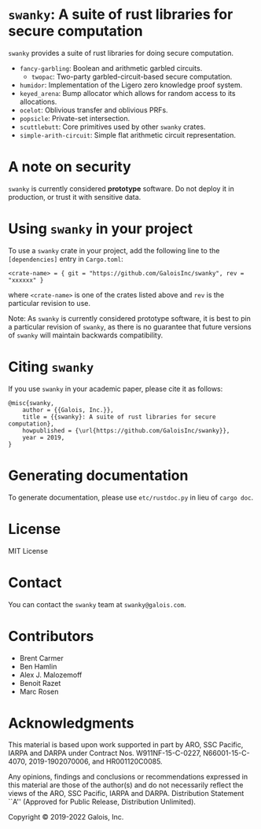 # `swanky`: A suite of rust libraries for secure computation

`swanky` provides a suite of rust libraries for doing secure computation.

* `fancy-garbling`: Boolean and arithmetic garbled circuits.
  * `twopac`: Two-party garbled-circuit-based secure computation.
* `humidor`: Implementation of the Ligero zero knowledge proof system.
* `keyed_arena`: Bump allocator which allows for random access to its allocations.
* `ocelot`: Oblivious transfer and oblivious PRFs.
* `popsicle`: Private-set intersection.
* `scuttlebutt`: Core primitives used by other `swanky` crates.
* `simple-arith-circuit`: Simple flat arithmetic circuit representation.

# A note on security

`swanky` is currently considered **prototype** software. Do not deploy it in
production, or trust it with sensitive data.

# Using `swanky` in your project

To use a `swanky` crate in your project, add the following line to the
`[dependencies]` entry in `Cargo.toml`:
```
<crate-name> = { git = "https://github.com/GaloisInc/swanky", rev = "xxxxxx" }
```
where `<crate-name>` is one of the crates listed above and `rev` is the
particular revision to use.

Note: As `swanky` is currently considered prototype software, it is best to pin
a particular revision of `swanky`, as there is no guarantee that future versions
of `swanky` will maintain backwards compatibility.

# Citing `swanky`

If you use `swanky` in your academic paper, please cite it as follows:
```
@misc{swanky,
    author = {{Galois, Inc.}},
    title = {{swanky}: A suite of rust libraries for secure computation},
    howpublished = {\url{https://github.com/GaloisInc/swanky}},
    year = 2019,
}
```

# Generating documentation

To generate documentation, please use `etc/rustdoc.py` in lieu of `cargo doc`.

# License

MIT License

# Contact

You can contact the `swanky` team at `swanky@galois.com`.

# Contributors

- Brent Carmer
- Ben Hamlin
- Alex J. Malozemoff
- Benoit Razet
- Marc Rosen

# Acknowledgments

This material is based upon work supported in part by ARO, SSC Pacific, IARPA
and DARPA under Contract Nos. W911NF-15-C-0227, N66001-15-C-4070,
2019-1902070006, and HR001120C0085.

Any opinions, findings and conclusions or recommendations expressed in this
material are those of the author(s) and do not necessarily reflect the views of
the ARO, SSC Pacific, IARPA and DARPA. Distribution Statement ``A'' (Approved
for Public Release, Distribution Unlimited).

Copyright © 2019-2022 Galois, Inc.
